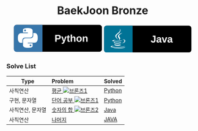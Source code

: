 <div align="center">
  <h1>BaekJoon Bronze</h1>
  <img src="https://github.com/Kim-SuBin/Kim-SuBin/blob/master/svg/dev/languages/python.svg" alt="Python" />
  <img src="https://github.com/Kim-SuBin/Kim-SuBin/blob/master/svg/dev/languages/java.svg" alt="Java" />
</div>


### Solve List
|Type|Problem|Solved|
|---|:---|---|
|사칙연산|[평균 <img src="https://d2gd6pc034wcta.cloudfront.net/tier/5.svg" alt="브론즈1" height="13" />](https://www.acmicpc.net/problem/1546)|[Python](./1546.py)|
|구현, 문자열|[단어 공부 <img src="https://d2gd6pc034wcta.cloudfront.net/tier/5.svg" alt="브론즈1" height="13" />](https://www.acmicpc.net/problem/1157)|[Python](./1157.py)|
|사칙연산, 문자열|[숫자의 합 <img src="https://d2gd6pc034wcta.cloudfront.net/tier/4.svg" alt="브론즈2" height="13" />](https://www.acmicpc.net/problem/11720)|[Java](./B11720.java)|
|사칙연산|[나머지](https://www.acmicpc.net/problem/3052)|[JAVA](./B3052.java)|